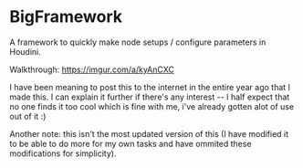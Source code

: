 # BigFramework
A framework to quickly make node setups / configure parameters in Houdini.

Walkthrough: https://imgur.com/a/kyAnCXC

I have been meaning to post this to the internet in the entire year ago that I made this. I can explain it further if there's any interest -- I half expect that no one finds it too cool which is fine with me, i've already gotten alot of use out of it :)

Another note: this isn't the most updated version of this (I have modified it to be able to do more for my own tasks and have ommited these modifications for simplicity).

